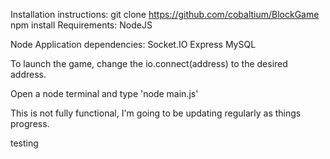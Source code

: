 Installation instructions:
  git clone https://github.com/cobaltium/BlockGame
  npm install
Requirements:
  NodeJS

Node Application dependencies:
  Socket.IO
  Express
  MySQL


To launch the game, change the io.connect(address) to the desired address.

Open a node terminal and type 'node main.js'


This is not fully functional, I'm going to be updating regularly as things progress.

testing
